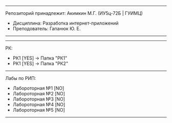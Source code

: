 ***
Репозиторий принадлежит: Акимкин М.Г. (ИУ5ц-72Б | ГУИМЦ)
- Дисциплина: Разработка интернет-приложений
- Преподователь: Гапанюк Ю. Е.  
***
***
РК: 
- РК1 [YES] -> Папка "РК1"
- РК1 [YES] -> Папка "РК2"  
***
Лабы по РИП:    
- Лабороторная №1 [NO]
- Лабороторная №2 [NO]
- Лабороторная №3 [NO]
- Лабороторная №4 [NO]
- Лабороторная №5 [NO]
***
